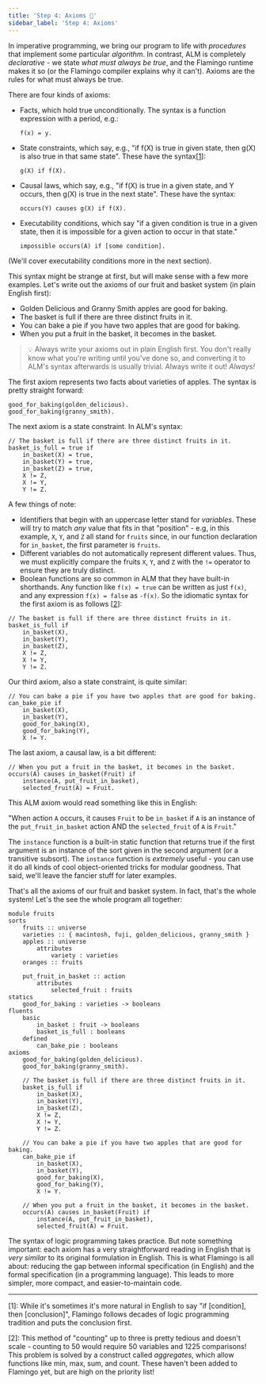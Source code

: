 ```yaml
---
title: 'Step 4: Axioms 🧾'
sidebar_label: 'Step 4: Axioms'
---
```


In imperative programming, we bring our program to life with _procedures_
that implement some particular _algorithm_. In contrast, ALM is completely
_declarative_ - we state _what must always be true_, and the Flamingo runtime
makes it so (or the Flamingo compiler explains why it can't). Axioms are the
rules for what must always be true.

There are four kinds of axioms:
- Facts, which hold true unconditionally. The syntax is a function expression with a period, e.g.:
    ```
    f(x) = y.
    ```
- State constraints, which say, e.g., "if f(X) is true in given state, then g(X) is also true
in that same state". These have the syntax[[1](#1)]:
    ```
    g(X) if f(X).
    ```

- Causal laws, which say, e.g., "if f(X) is true in a given state, and Y occurs, then g(X) is
true in the next state". These have the syntax:
    ```
    occurs(Y) causes g(X) if f(X).
    ```

- Executability conditions, which say "if a given condition is true in a given state,
then it is impossible for a given action to occur in that state."
    ```
    impossible occurs(A) if [some condition].
    ```
(We'll cover executability conditions more in the next section).

This syntax might be strange at first, but will make sense with a few more examples.
Let's write  out the axioms of our fruit and basket system (in plain English first):

- Golden Delicious and Granny Smith apples are good for baking.
- The basket is full if there are three distinct fruits in it.
- You can bake a pie if you have two apples that are good for baking.
- When you put a fruit in the basket, it becomes in the basket.

> 💡 Always write your axioms out in plain English first. You don't really know
> what you're writing until you've done so, and converting it to ALM's syntax
> afterwards is usually trivial. Always write it out! _Always!_

The first axiom represents two facts about varieties of apples. The
syntax is pretty straight forward:

```
good_for_baking(golden_delicious).
good_for_baking(granny_smith).
```

The next axiom is a state constraint. In ALM's syntax:
```alm
// The basket is full if there are three distinct fruits in it. 
basket_is_full = true if
    in_basket(X) = true,
    in_basket(Y) = true,
    in_basket(Z) = true,
    X != Z,
    X != Y,
    Y != Z.
```
A few things of note:
- Identifiers that begin with an uppercase letter stand for _variables_. These will try to
match _any_ value that fits in that "position" - e.g, in this example, `X`, `Y`, and `Z` all
stand for `fruits` since, in our function declaration for `in_basket`, the first parameter is
`fruits`.
- Different variables do not automatically represent different values. Thus, we must explicitly
compare the fruits `X`, `Y`, and `Z` with the `!=` operator to ensure they are truly distinct.
- Boolean functions are so common in ALM that they have built-in shorthands. Any function
like `f(x) = true` can be written as just `f(x)`, and any expression `f(x) = false` as `-f(x)`.
So the idiomatic syntax for the first axiom is as follows [[2](#2)]:
```alm
// The basket is full if there are three distinct fruits in it. 
basket_is_full if
    in_basket(X),
    in_basket(Y),
    in_basket(Z),
    X != Z,
    X != Y,
    Y != Z.
```

Our third axiom, also a state constraint, is quite similar:
```alm
// You can bake a pie if you have two apples that are good for baking.
can_bake_pie if
    in_basket(X),
    in_basket(Y),
    good_for_baking(X),
    good_for_baking(Y),
    X != Y.
```

The last axiom, a causal law, is a bit different:
```
// When you put a fruit in the basket, it becomes in the basket.
occurs(A) causes in_basket(Fruit) if
    instance(A, put_fruit_in_basket),
    selected_fruit(A) = Fruit.
```

This ALM axiom would read something like this in English:

"When action `A` occurs, it causes `Fruit` to be `in_basket` if
`A` is an instance of the `put_fruit_in_basket` action AND
the `selected_fruit` of `A` is `Fruit`."

The `instance` function is a built-in static function that returns
true if the first argument is an instance of the sort given in
the second argument (or a transitive subsort).
The `instance` function is _extremely_ useful - you can use it do all kinds
of cool object-oriented tricks for modular goodness. That said, we'll
leave the fancier stuff for later examples.

That's all the axioms of our fruit and basket system. In fact, that's
the whole system! Let's the see the whole program all together:

```alm
module fruits
sorts
    fruits :: universe
    varieties :: { macintosh, fuji, golden_delicious, granny_smith }
    apples :: universe
        attributes
            variety : varieties
    oranges :: fruits

    put_fruit_in_basket :: action
        attributes
            selected_fruit : fruits
statics
    good_for_baking : varieties -> booleans
fluents
    basic
        in_basket : fruit -> booleans
        basket_is_full : booleans
    defined
        can_bake_pie : booleans
axioms
    good_for_baking(golden_delicious).
    good_for_baking(granny_smith).

    // The basket is full if there are three distinct fruits in it. 
    basket_is_full if
        in_basket(X),
        in_basket(Y),
        in_basket(Z),
        X != Z,
        X != Y,
        Y != Z.
    
    // You can bake a pie if you have two apples that are good for baking.
    can_bake_pie if
        in_basket(X),
        in_basket(Y),
        good_for_baking(X),
        good_for_baking(Y),
        X != Y.   
    
    // When you put a fruit in the basket, it becomes in the basket.
    occurs(A) causes in_basket(Fruit) if
        instance(A, put_fruit_in_basket),
        selected_fruit(A) = Fruit.
```

The syntax of logic programming takes practice. But note something important:
each axiom has a very straightforward reading in English that is _very similar_
to its original formulation in English. This is what Flamingo is all about: reducing
the gap between informal specification (in English) and the formal specification (in
a programming language). This leads to more simpler, more compact, and easier-to-maintain
code.

---

[<a name="1">1</a>]: While it's sometimes it's more natural in English to say "if [condition],
then [conclusion]", Flamingo follows decades of logic programming tradition
and puts the conclusion first.

[<a name="2">2</a>]: This method of "counting" up to three is pretty tedious and doesn't scale -
counting to 50 would require 50 variables and 1225 comparisons! This problem
is solved by a construct called _aggregates_, which allow functions like min, max,
sum, and count. These haven't been added to Flamingo
yet, but are high on the priority list!

